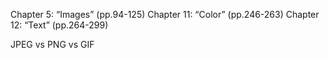 Chapter 5: “Images” (pp.94-125)
Chapter 11: “Color” (pp.246-263)
Chapter 12: “Text” (pp.264-299)

JPEG vs PNG vs GIF
